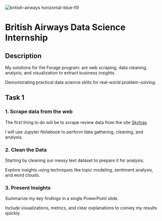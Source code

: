 
![british-airways horizontal-blue-fill](https://github.com/user-attachments/assets/f41a94bf-9017-4aba-a580-18cb42e61537)

# **British Airways Data Science Internship**

## **Description**
My solutions for the Forage program: are web scraping, data cleaning, analysis, and visualization to extract business insights. 

Demonstrating practical data science skills for real-world problem-solving.

## **Task 1**
### **1. Scrape data from the web**
The first thing to do will be to scrape review data from the site [Skytrax](https://www.airlinequality.com/airline-reviews/british-airways/)

I will use Jupyter Notebook to perform data gathering, cleaning, and analysis.

### **2. Clean the Data**
Starting by cleaning our messy text dataset to prepare it for analysis.

Explore insights using techniques like topic modeling, sentiment analysis, and word clouds.

### **3. Present Insights**
Summarize my key findings in a single PowerPoint slide.

Include visualizations, metrics, and clear explanations to convey my results quickly.
